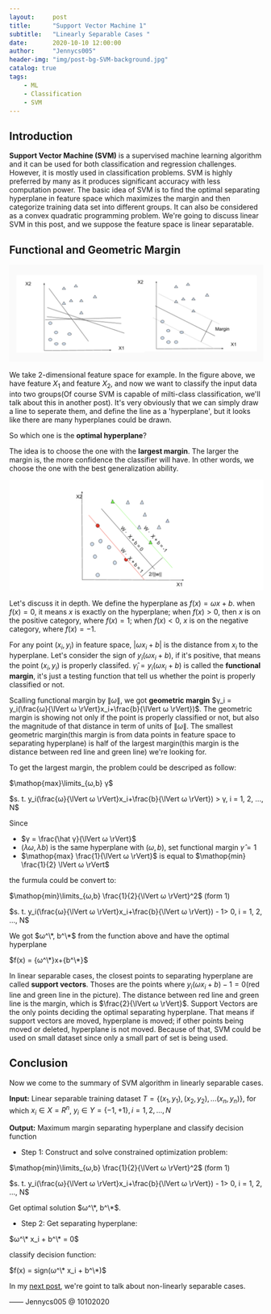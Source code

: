 ```yaml
---
layout:     post
title:      "Support Vector Machine 1"
subtitle:   "Linearly Separable Cases "
date:       2020-10-10 12:00:00
author:     "Jennycs005"
header-img: "img/post-bg-SVM-background.jpg"
catalog: true
tags:
    - ML
    - Classification
    - SVM
---
```


<head>
    <script src="https://cdn.mathjax.org/mathjax/latest/MathJax.js?config=TeX-AMS-MML_HTMLorMML" type="text/javascript"></script>
    <script type="text/x-mathjax-config">
        MathJax.Hub.Config({
            tex2jax: {
            skipTags: ['script', 'noscript', 'style', 'textarea', 'pre'],
            inlineMath: [['$','$']]
            }
        });
    </script>
</head>

## Introduction

**Support Vector Machine (SVM)** is a supervised machine learning algorithm and it can be used for both classification and regression challenges. However, it is mostly used in classification problems. SVM is highly preferred by many as it produces significant accuracy with less computation power. The basic idea of SVM is to find the optimal separating hyperplane in feature space which maximizes the margin and then categorize training data set into different groups. It can also be considered as a convex quadratic programming problem. We're going to discuss linear SVM in this post, and we suppose the feature space is linear separatable.

## Functional and Geometric Margin
![img](/img/in-post/post-2020-10-10-SVM/post-SVM-01.png)

We take 2-dimensional feature space for example. In the figure above, we have feature $X_1$ and feature $X_2$, and now we want to classify the input data into two groups(Of course SVM is capable of milti-class classification, we'll talk about this in another post). It's very obviously that we can simply draw a line to seperate them, and define the line as a 'hyperplane', but it looks like there are many hyperplanes could be drawn. 

So which one is the **optimal hyperplane**? 

The idea is to choose the one with the **largest margin**. The larger the margin is, the more confidence the classifier will have. In other words, we choose the one with the best generalization ability. 

![img](/img/in-post/post-2020-10-10-SVM/post-SVM-02.png)

Let's discuss it in depth. We define the hyperplane as $f(x)=ωx+b$. when $f(x)=0$, it means $x$ is exactly on the hyperplane; when $f(x)>0$, then $x$ is on the positive category, where $f(x)=1$; when $f(x)<0$, $x$ is on the negative category, where $f(x)=-1$. 

For any point $(x_i, y_i)$ in feature space, $\lvert ω{x_i}+b\rvert$ is the distance from $x_i$ to the hyperplane. Let's consider the sign of $y_i(ω{x_i}+b)$, if it's positive, that means the point $(x_i, y_i)$ is properly classifed. $\hat γ_i = y_i(ω{x_i}+b)$ is called the **functional margin**, it's just a testing function that tell us whether the point is properly classified or not.

Scalling functional margin by $\lVert ω \rVert$, we got **geometric margin** $γ_i = y_i(\frac{ω}{\lVert ω \rVert}x_i+\frac{b}{\lVert ω \rVert})$. The geometric margin is showing not only if the point is properly classified or not, but also the magnitude of that distance in term of units of $\lVert ω \rVert$. The smallest geometric margin(this margin is from data points in feature space to separating hyperplane) is half of the largest margin(this margin is the distance between red line and green line) we're looking for.


To get the largest margin, the problem could be descriped as follow:

$\mathop{max}\limits_{ω,b} γ$

$s. t.  y_i(\frac{ω}{\lVert ω \rVert}x_i+\frac{b}{\lVert ω \rVert}) > γ, i = 1, 2, ..., N$

Since 
* $γ = \frac{\hat γ}{\lVert ω \rVert}$ 
* $(λω, λb)$ is the same hyperplane with $(ω, b)$, set functional margin $\hat γ = 1$ 
* $\mathop{max} \frac{1}{\lVert ω \rVert}$ is equal to $\mathop{min} \frac{1}{2} \lVert ω \rVert$

the furmula could be convert to:

$\mathop{min}\limits_{ω,b} \frac{1}{2}{\lVert ω \rVert}^2$     (form 1)

$s. t.  y_i(\frac{ω}{\lVert ω \rVert}x_i+\frac{b}{\lVert ω \rVert}) - 1> 0, i = 1, 2, ..., N$

We got $ω^\*, b^\*$ from the function above and have the optimal hyperplane

$f(x) = {ω^\*}x+{b^\*}$

In linear separable cases, the closest points to separating hyperplane are called **support vectors**. Thoses are the points where $y_i(ωx_i+b)-1=0$(red line and green line in the picture). The distance between red line and green line is the margin, which is $\frac{2}{\lVert ω \rVert}$. Support Vectors are the only points deciding the optimal separating hyperplane. That means if support vectors are moved, hyperplane is moved; if other points being moved or deleted, hyperplane is not moved. Because of that, SVM could be used on small dataset since only a small part of set is being used.

## Conclusion

Now we come to the summary of SVM algorithm in linearly separable cases.

**Input:** Linear separable training dataset $T = \{(x_1,y_1),(x_2,y_2),...(x_n,y_n)\}$, for which $x_i \in X=R^n$, $y_i \in Y=\{-1, +1\}, i = 1,2,...,N$

**Output:** Maximum margin separating hyperplane and classify decision function

* Step 1: Construct and solve constrained optimization problem:

$\mathop{min}\limits_{ω,b} \frac{1}{2}{\lVert ω \rVert}^2$     (form 1)

$s. t.  y_i(\frac{ω}{\lVert ω \rVert}x_i+\frac{b}{\lVert ω \rVert}) - 1> 0, i = 1, 2, ..., N$

Get optimal solution $ω^\*, b^\*$.

* Step 2: Get separating hyperplane:

$ω^\* x_i + b^\* = 0$

classify decision function:

$f(x) = sign(ω^\* x_i + b^\*)$

In my [next post](https://jennycs005.github.io/2020/10/24/Support-Vector-Machine1/), we're goint to talk about non-linearly separable cases.

—— Jennycs005 @ 10102020



